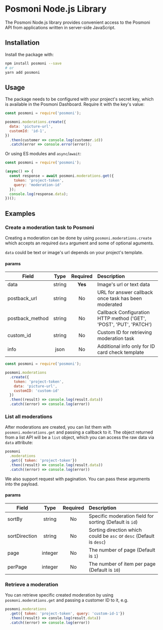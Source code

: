 # Posmoni Node.js Library

The Posmoni Node.js library provides convenient access to the Posmoni API from
applications written in server-side JavaScript.

## Installation

Install the package with:

```sh
npm install posmoni --save
# or
yarn add posmoni
```

## Usage

The package needs to be configured with your project's secret key, which is
available in the Posmoni Dashboard. Require it with the key's
value:

<!-- prettier-ignore -->
```js
const posmoni = require('posmoni');

posmoni.moderations.create({
  data: 'picture-url',
  customId: 'id-1',
})
  .then(customer => console.log(customer.id))
  .catch(error => console.error(error));
```

Or using ES modules and `async`/`await`:

```js
const posmoni = require('posmoni');

(async() => {
  const response = await posmoni.moderations.get({
    token: 'project-token',
    query: 'moderation-id'
  });
  console.log(response.data);
})();
```

## Examples

### Create a moderation task to Posmoni
Creating a moderation can be done by using `posmoni.moderations.create` which accepts an required `data` argument and some of optional aguments.

`data` could be text or image's url depends on your project's template.

#### params

| Field        | Type           | Required  | Description |
| ------------- |:-------------:| :-----:| :-----|
| data | string | **Yes** | Image's url or text data |
| postback_url| string | No | URL for answer callback once task has been moderated |
| postback_method| string | No | Callback Configuration HTTP method ('GET', 'POST', 'PUT', 'PATCH') |
| custom_id | string | No | Custom ID for retrieving moderation task |
| info | json | No | Additional info only for ID card check template |

```js
const posmoni = require('posmoni');

posmoni.moderations
  .create({
    token: 'project-token',
    data: 'picture-url',
    customID: 'custom-id'
  })
  .then((result) => console.log(result.data))
  .catch((error) => console.log(error))
```

### List all moderations

After moderations are created, you can list them with `posmoni.moderations.get` and passing
a callback to it. The object returned from a list API will be a `list` object, which you
can access the raw data via `data` attribute:

```javascript
posmoni
  .moderations
  .get({ token: 'project-token'})
  .then((result) => console.log(result.data))
  .catch((error) => console.log(error))
```

We also support request with pagination. You can pass these arguments into the payload.

#### params

| Field        | Type           | Required  | Description |
| ------------- |:-------------:| :-----:| :-----|
| sortBy | string | No | Specific moderation field for sorting (Default is `id`) |
| sortDirection| string| No | Sorting direction which could be `asc` or `desc` (Default is `desc`) |
| page| integer | No | The number of page (Default is `1`) |
| perPage | integer | No | The number of item per page (Default is `10`) |

### Retrieve a moderation

You can retrieve specific created moderation by using `posmoni.moderations.get` and passing a
customer ID to it, e.g.

```javascript
posmoni.moderations
  .get({ token: 'project-token', query: 'custom-id-1'})
  .then((result) => consle.log(result.data))
  .catch((error) => console.log(error))
```
